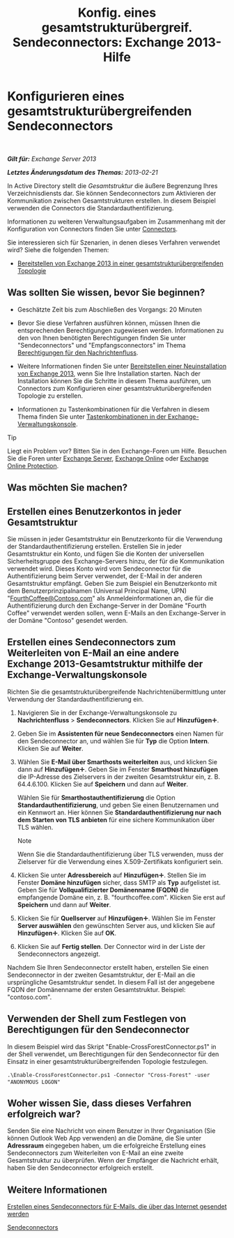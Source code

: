 ﻿---
title: 'Konfig. eines gesamtstrukturübergreif. Sendeconnectors: Exchange 2013-Hilfe'
TOCTitle: Konfigurieren eines gesamtstrukturübergreifenden Sendeconnectors
ms:assetid: 7840d172-071e-4f13-9379-2fe1eee1a7cc
ms:mtpsurl: https://technet.microsoft.com/de-de/library/JJ945053(v=EXCHG.150)
ms:contentKeyID: 52062867
ms.date: 04/24/2018
mtps_version: v=EXCHG.150
ms.translationtype: HT
---

# Konfigurieren eines gesamtstrukturübergreifenden Sendeconnectors

 

_**Gilt für:** Exchange Server 2013_

_**Letztes Änderungsdatum des Themas:** 2013-02-21_

In Active Directory stellt die *Gesamtstruktur* die äußere Begrenzung Ihres Verzeichnisdiensts dar. Sie können Sendeconnectors zum Aktivieren der Kommunikation zwischen Gesamtstrukturen erstellen. In diesem Beispiel verwenden die Connectors die Standardauthentifizierung.

Informationen zu weiteren Verwaltungsaufgaben im Zusammenhang mit der Konfiguration von Connectors finden Sie unter [Connectors](connectors-exchange-2013-help.md).

Sie interessieren sich für Szenarien, in denen dieses Verfahren verwendet wird? Siehe die folgenden Themen:

  - [Bereitstellen von Exchange 2013 in einer gesamtstrukturübergreifenden Topologie](deploy-exchange-2013-in-a-cross-forest-topology-exchange-2013-help.md)

## Was sollten Sie wissen, bevor Sie beginnen?

  - Geschätzte Zeit bis zum Abschließen des Vorgangs: 20 Minuten

  - Bevor Sie diese Verfahren ausführen können, müssen Ihnen die entsprechenden Berechtigungen zugewiesen werden. Informationen zu den von Ihnen benötigten Berechtigungen finden Sie unter "Sendeconnectors" und "Empfangsconnectors" im Thema [Berechtigungen für den Nachrichtenfluss](mail-flow-permissions-exchange-2013-help.md).

  - Weitere Informationen finden Sie unter [Bereitstellen einer Neuinstallation von Exchange 2013](deploy-a-new-installation-of-exchange-2013-exchange-2013-help.md), wenn Sie Ihre Installation starten. Nach der Installation können Sie die Schritte in diesem Thema ausführen, um Connectors zum Konfigurieren einer gesamtstrukturübergreifenden Topologie zu erstellen.

  - Informationen zu Tastenkombinationen für die Verfahren in diesem Thema finden Sie unter [Tastenkombinationen in der Exchange-Verwaltungskonsole](keyboard-shortcuts-in-the-exchange-admin-center-exchange-online-protection-help.md).


> [!TIP]
> Liegt ein Problem vor? Bitten Sie in den Exchange-Foren um Hilfe. Besuchen Sie die Foren unter <A href="https://go.microsoft.com/fwlink/p/?linkid=60612">Exchange Server</A>, <A href="https://go.microsoft.com/fwlink/p/?linkid=267542">Exchange Online</A> oder <A href="https://go.microsoft.com/fwlink/p/?linkid=285351">Exchange Online Protection</A>.



## Was möchten Sie machen?

## Erstellen eines Benutzerkontos in jeder Gesamtstruktur

Sie müssen in jeder Gesamtstruktur ein Benutzerkonto für die Verwendung der Standardauthentifizierung erstellen. Erstellen Sie in jeder Gesamtstruktur ein Konto, und fügen Sie die Konten der universellen Sicherheitsgruppe des Exchange-Servers hinzu, der für die Kommunikation verwendet wird. Dieses Konto wird vom Sendeconnector für die Authentifizierung beim Server verwendet, der E-Mail in der anderen Gesamtstruktur empfängt. Geben Sie zum Beispiel ein Benutzerkonto mit dem Benutzerprinzipalnamen (Universal Principal Name, UPN) "FourthCoffee@Contoso.com" als Anmeldeinformationen an, die für die Authentifizierung durch den Exchange-Server in der Domäne "Fourth Coffee" verwendet werden sollen, wenn E-Mails an den Exchange-Server in der Domäne "Contoso" gesendet werden.

## Erstellen eines Sendeconnectors zum Weiterleiten von E-Mail an eine andere Exchange 2013-Gesamtstruktur mithilfe der Exchange-Verwaltungskonsole

Richten Sie die gesamtstrukturübergreifende Nachrichtenübermittlung unter Verwendung der Standardauthentifizierung ein.

1.  Navigieren Sie in der Exchange-Verwaltungskonsole zu **Nachrichtenfluss** \> **Sendeconnectors**. Klicken Sie auf **Hinzufügen**![Hinzufügen (Symbol)](images/JJ218640.c1e75329-d6d7-4073-a27d-498590bbb558(EXCHG.150).gif "Hinzufügen (Symbol)").

2.  Geben Sie im **Assistenten für neue Sendeconnectors** einen Namen für den Sendeconnector an, und wählen Sie für **Typ** die Option **Intern**. Klicken Sie auf **Weiter**.

3.  Wählen Sie **E-Mail über Smarthosts weiterleiten** aus, und klicken Sie dann auf **Hinzufügen**![Hinzufügen (Symbol)](images/JJ218640.c1e75329-d6d7-4073-a27d-498590bbb558(EXCHG.150).gif "Hinzufügen (Symbol)"). Geben Sie im Fenster **Smarthost hinzufügen** die IP-Adresse des Zielservers in der zweiten Gesamtstruktur ein, z. B. 64.4.6.100. Klicken Sie auf **Speichern** und dann auf **Weiter**.
    
    Wählen Sie für **Smarthostauthentifizierung** die Option **Standardauthentifizierung**, und geben Sie einen Benutzernamen und ein Kennwort an. Hier können Sie **Standardauthentifizierung nur nach dem Starten von TLS anbieten** für eine sichere Kommunikation über TLS wählen.
    

    > [!NOTE]
    > Wenn Sie die Standardauthentifizierung über TLS verwenden, muss der Zielserver für die Verwendung eines X.509-Zertifikats konfiguriert sein.



4.  Klicken Sie unter **Adressbereich** auf **Hinzufügen**![Hinzufügen (Symbol)](images/JJ218640.c1e75329-d6d7-4073-a27d-498590bbb558(EXCHG.150).gif "Hinzufügen (Symbol)"). Stellen Sie im Fenster **Domäne hinzufügen** sicher, dass SMTP als **Typ** aufgelistet ist. Geben Sie für **Vollqualifizierter Domänenname (FQDN)** die empfangende Domäne ein, z. B. "fourthcoffee.com". Klicken Sie erst auf **Speichern** und dann auf **Weiter**.

5.  Klicken Sie für **Quellserver** auf **Hinzufügen**![Hinzufügen (Symbol)](images/JJ218640.c1e75329-d6d7-4073-a27d-498590bbb558(EXCHG.150).gif "Hinzufügen (Symbol)"). Wählen Sie im Fenster **Server auswählen** den gewünschten Server aus, und klicken Sie auf **Hinzufügen**![Hinzufügen (Symbol)](images/JJ218640.c1e75329-d6d7-4073-a27d-498590bbb558(EXCHG.150).gif "Hinzufügen (Symbol)"). Klicken Sie auf **OK**.

6.  Klicken Sie auf **Fertig stellen**. Der Connector wird in der Liste der Sendeconnectors angezeigt.

Nachdem Sie Ihren Sendeconnector erstellt haben, erstellen Sie einen Sendeconnector in der zweiten Gesamtstruktur, der E-Mail an die ursprüngliche Gesamtstruktur sendet. In diesem Fall ist der angegebene FQDN der Domänenname der ersten Gesamtstruktur. Beispiel: "contoso.com".

## Verwenden der Shell zum Festlegen von Berechtigungen für den Sendeconnector

In diesem Beispiel wird das Skript "Enable-CrossForestConnector.ps1" in der Shell verwendet, um Berechtigungen für den Sendeconnector für den Einsatz in einer gesamtstrukturübergreifenden Topologie festzulegen.

    .\Enable-CrossForestConnector.ps1 -Connector "Cross-Forest" -user "ANONYMOUS LOGON"

## Woher wissen Sie, dass dieses Verfahren erfolgreich war?

Senden Sie eine Nachricht von einem Benutzer in Ihrer Organisation (Sie können Outlook Web App verwenden) an die Domäne, die Sie unter **Adressraum** eingegeben haben, um die erfolgreiche Erstellung eines Sendeconnectors zum Weiterleiten von E-Mail an eine zweite Gesamtstruktur zu überprüfen. Wenn der Empfänger die Nachricht erhält, haben Sie den Sendeconnector erfolgreich erstellt.

## Weitere Informationen

[Erstellen eines Sendeconnectors für E-Mails, die über das Internet gesendet werden](create-a-send-connector-for-email-sent-to-the-internet-exchange-2013-help.md)

[Sendeconnectors](send-connectors-exchange-2013-help.md)

